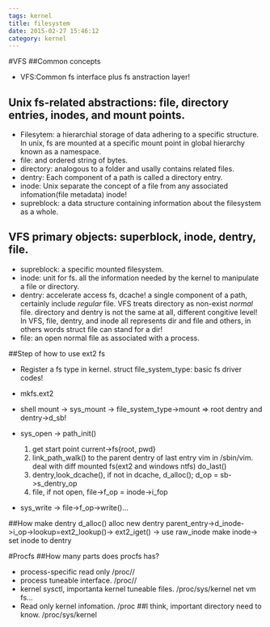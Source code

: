 ```yaml
---
tags: kernel
title: filesystem
date: 2015-02-27 15:46:12
category: kernel
---
```


#VFS
##Common concepts
* VFS:Common fs interface plus fs anstraction layer! 
## Unix fs-related abstractions: file, directory entries, inodes, and mount points.
* Filesytem: a hierarchial storage of data adhering to a specific structure.
In unix, fs are mounted at a specific mount point in global hierarchy known as a namespace.
* file: and ordered string of bytes.
* directory: analogous to a folder and usally contains related files.
* dentry: Each component of a path is called a directory entry.
* inode: Unix separate the concept of a file from any associated infomation(file metadata) inode!
* supreblock: a data structure containing information about the filesystem as a whole.

## VFS primary objects: superblock, inode, dentry, file.
* supreblock: a specific mounted filesystem.
* inode: unit for fs. all the information needed by the kernel to manipulate a file or directory. 
* dentry: accelerate access fs, dcache! a single component of a path, certainly include *regular* file.
VFS treats directory as non-exist *normal* file. directory and dentry is not the same at all, different congitive level!
In VFS, file, dentry, and inode all represents dir and file and others, in others words struct file can stand for a dir!
* file: an open normal file as associated with a process.

##Step of how to use ext2 fs
* Register a fs type in kernel.
struct file_system_type: basic fs driver codes!

* mkfs.ext2
* shell mount -> sys_mount -> file_system_type->mount => root dentry and dentry->d_sb!
* sys_open -> 
    path_init()
    1. get start point current->fs{root, pwd}
    2. link_path_walk() to the parent dentry of last entry vim in /sbin/vim. deal with diff mounted fs(ext2 and windows ntfs)
    do_last()
    1. dentry,look_dcache(), if not in dcache, d_alloc(); d_op = sb->s_dentry_op
    2. file, if not open, file->f_op = inode->i_fop
* sys_write ->
    file->f_op->write()...

##How make dentry
d_alloc() alloc new dentry
parent_entry->d_inode->i_op->lookup=ext2_lookup()-> ext2_iget() -> use raw_inode make inode->
set inode to dentry

#Procfs
##How many parts does procfs has?
* process-specific read only /proc/<pid>/
* process tuneable interface. /proc/<pid>/
* kernel sysctl, importanta kernel tuneable files. /proc/sys/kernel net vm fs...
* Read only kernel infomation. /proc
##I think, important directory need to know.
/proc/sys/kernel
